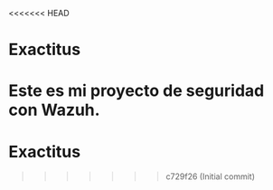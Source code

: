 <<<<<<< HEAD
# Exactitus

Este es mi proyecto de seguridad con Wazuh.
=======
# Exactitus
>>>>>>> c729f26 (Initial commit)
